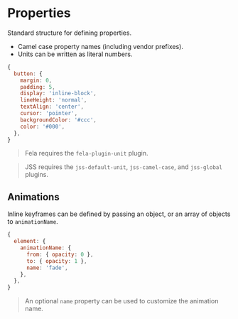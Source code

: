 # Properties

Standard structure for defining properties.

- Camel case property names (including vendor prefixes).
- Units can be written as literal numbers.

```javascript
{
  button: {
    margin: 0,
    padding: 5,
    display: 'inline-block',
    lineHeight: 'normal',
    textAlign: 'center',
    cursor: 'pointer',
    backgroundColor: '#ccc',
    color: '#000',
  },
}
```

> Fela requires the `fela-plugin-unit` plugin.

> JSS requires the `jss-default-unit`, `jss-camel-case`, and `jss-global` plugins.

## Animations

Inline keyframes can be defined by passing an object, or an array of objects to `animationName`.

```javascript
{
  element: {
    animationName: {
      from: { opacity: 0 },
      to: { opacity: 1 },
      name: 'fade',
    },
  },
}
```

> An optional `name` property can be used to customize the animation name.
